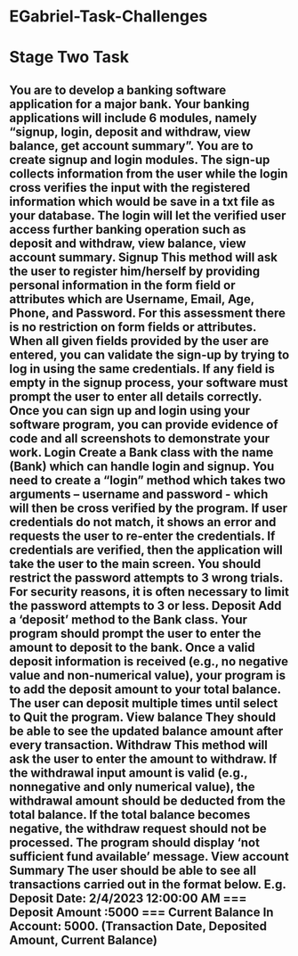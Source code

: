 # EGabriel-Task-Challenges
# Stage Two Task
You are to develop a banking software application for a major bank. Your banking applications will include 6 modules, namely
**“signup, login, deposit and withdraw, view balance, get account summary”.**
You are to create signup and login modules. The sign-up collects information from the user while the login cross verifies the input
with the registered information which would be save in a txt file as your database. The login will let the verified user access
further banking operation such as **deposit and withdraw, view balance, view account summary.**
**Signup**
This method will ask the user to register him/herself by providing personal information in the form field or attributes
which are Username, Email, Age, Phone, and Password.
For this assessment there is no restriction on form fields or attributes.
When all given fields provided by the user are entered, you can validate the sign-up by trying to log in using the same
credentials.
If any field is empty in the signup process, your software must prompt the user to enter all details correctly.
Once you can sign up and login using your software program, you can provide evidence of code and all screenshots to
demonstrate your work.
**Login**
Create a Bank class with the name (Bank) which can handle login and signup.
You need to create a “login” method which takes two arguments – username and password - which will then be cross
verified by the program. If user credentials do not match, it shows an error and requests the user to re-enter the
credentials. If credentials are verified, then the application will take the user to the main screen.
You should restrict the password attempts to 3 wrong trials.
For security reasons, it is often necessary to limit the password attempts to 3 or less.
**Deposit**
Add a ‘deposit’ method to the Bank class. Your program should prompt the user to enter the amount to deposit to the
bank. Once a valid deposit information is received (e.g., no negative value and non-numerical value), your program is to
add the deposit amount to your total balance.
The user can deposit multiple times until select to Quit the program.
**View balance**
They should be able to see the updated balance amount after every transaction.
**Withdraw**
This method will ask the user to enter the amount to withdraw. If the withdrawal input amount is valid (e.g., nonnegative and only numerical value), the withdrawal amount should be deducted from the total balance. If the total
balance becomes negative, the withdraw request should not be processed. The program should display ‘not sufficient
fund available’ message.
**View account Summary**
The user should be able to see all transactions carried out in the format below.
E.g. Deposit Date: 2/4/2023 12:00:00 AM === Deposit Amount :5000 === Current Balance In Account: 5000.
**(Transaction Date, Deposited Amount, Current Balance)**
-
